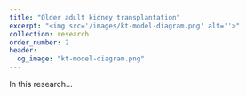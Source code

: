 ```yaml
---
title: "Older adult kidney transplantation"
excerpt: "<img src='/images/kt-model-diagram.png' alt=''>"
collection: research
order_number: 2
header: 
  og_image: "kt-model-diagram.png"
---
```


In this research... 
